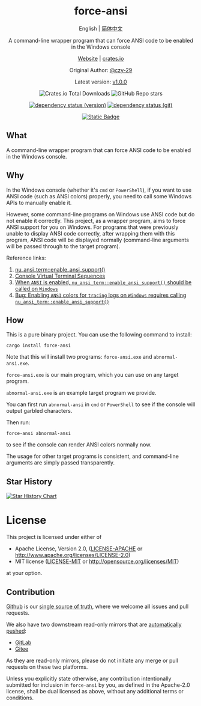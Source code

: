 <div align="center">

# force-ansi

English | [简体中文](README-CN.md)

A command-line wrapper program that can force ANSI code to be enabled in the Windows console

[Website](https://opensound.run) | [crates.io](https://crates.io/crates/force-ansi)

Original Author: [@czy-29](https://github.com/czy-29)

Latest version: [v1.0.0](https://github.com/opensound-org/force-ansi/releases/tag/v1.0.0)

![Crates.io Total Downloads](https://img.shields.io/crates/d/force-ansi)
![GitHub Repo stars](https://img.shields.io/github/stars/opensound-org/force-ansi)

[![dependency status (version)](https://deps.rs/crate/force-ansi/1.0.0/status.svg?subject=v1.0.0-deps)](https://deps.rs/crate/force-ansi/1.0.0)
[![dependency status (git)](https://deps.rs/repo/github/opensound-org/force-ansi/status.svg?subject=git-deps)](https://deps.rs/repo/github/opensound-org/force-ansi)

[![Static Badge](https://img.shields.io/badge/build_with-Rust_1.84.0-dca282)](https://blog.rust-lang.org/2024/11/28/Rust-1.84.0.html)

</div>

## What
A command-line wrapper program that can force ANSI code to be enabled in the Windows console.

## Why
In the Windows console (whether it's `cmd` or `PowerShell`), if you want to use ANSI code (such as ANSI colors) properly, you need to call some Windows APIs to manually enable it.

However, some command-line programs on Windows use ANSI code but do not enable it correctly. This project, as a wrapper program, aims to force ANSI support for you on Windows. For programs that were previously unable to display ANSI code correctly, after wrapping them with this program, ANSI code will be displayed normally (command-line arguments will be passed through to the target program).

Reference links:
1. [nu_ansi_term::enable_ansi_support()](https://docs.rs/nu-ansi-term/latest/x86_64-pc-windows-msvc/nu_ansi_term/fn.enable_ansi_support.html)
2. [Console Virtual Terminal Sequences](https://learn.microsoft.com/en-us/windows/console/console-virtual-terminal-sequences)
3. [When `ANSI` is enabled, `nu_ansi_term::enable_ansi_support()` should be called on `Windows`](https://github.com/tokio-rs/tracing/issues/3068)
4. [Bug: Enabling `ANSI` colors for `tracing` logs on `Windows` requires calling `nu_ansi_term::enable_ansi_support()`](https://github.com/surrealdb/surrealdb/issues/5224)

## How
This is a pure binary project. You can use the following command to install:
```
cargo install force-ansi
```
Note that this will install two programs: `force-ansi.exe` and `abnormal-ansi.exe`.

`force-ansi.exe` is our main program, which you can use on any target program.

`abnormal-ansi.exe` is an example target program we provide.

You can first run `abnormal-ansi` in `cmd` or `PowerShell` to see if the console will output garbled characters.

Then run:
```
force-ansi abnormal-ansi
```
to see if the console can render ANSI colors normally now.

The usage for other target programs is consistent, and command-line arguments are simply passed transparently.

## Star History

[![Star History Chart](https://api.star-history.com/svg?repos=opensound-org/force-ansi&type=Date)](https://star-history.com/#opensound-org/force-ansi&Date)

# License

This project is licensed under either of

 * Apache License, Version 2.0, ([LICENSE-APACHE](LICENSE-APACHE) or
   http://www.apache.org/licenses/LICENSE-2.0)
 * MIT license ([LICENSE-MIT](LICENSE-MIT) or
   http://opensource.org/licenses/MIT)

at your option.

## Contribution

[Github](https://github.com/opensound-org/force-ansi) is our [single source of truth](https://en.wikipedia.org/wiki/Single_source_of_truth), where we welcome all issues and pull requests.

We also have two downstream read-only mirrors that are [automatically pushed](.github/workflows/mirror.yml):
- [GitLab](https://gitlab.com/opensound-org/force-ansi)
- [Gitee](https://gitee.com/opensound-org/force-ansi)

As they are read-only mirrors, please do not initiate any merge or pull requests on these two platforms.

Unless you explicitly state otherwise, any contribution intentionally submitted
for inclusion in `force-ansi` by you, as defined in the Apache-2.0 license, shall be
dual licensed as above, without any additional terms or conditions.
